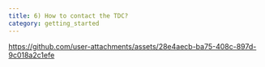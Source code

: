 ```yaml
---
title: 6) How to contact the TDC?
category: getting_started
---
```



https://github.com/user-attachments/assets/28e4aecb-ba75-408c-897d-9c018a2c1efe

